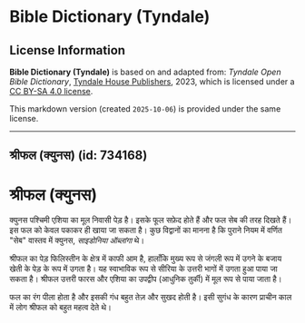 # Bible Dictionary (Tyndale)

## License Information

**Bible Dictionary (Tyndale)** is based on and adapted from: _Tyndale Open Bible Dictionary_, [Tyndale House Publishers](https://tyndaleopenresources.com/), 2023, which is licensed under a [CC BY-SA 4.0 license](https://creativecommons.org/licenses/by-sa/4.0/legalcode.en).

This markdown version (created `2025-10-06`) is provided under the same license.



--------------------------------

## श्रीफल (क्युनस) (id: 734168)

श्रीफल (क्युनस)
===============

क्युनस पश्चिमी एशिया का मूल निवासी पेड़ है। इसके फूल सफ़ेद होते हैं और फल सेब की तरह दिखते हैं। इस फल को केवल पकाकर ही खाया जा सकता है। कुछ विद्वानों का मानना ​​है कि पुराने नियम में वर्णित "सेब" वास्तव में क्युनस, *साइडोनिया ऑब्लांगा* थे।

श्रीफल का पेड़ फिलिस्तीन के क्षेत्र में काफी आम है, हालाँकि मुख्य रूप से जंगली रूप में उगने के बजाय खेती के पेड़ के रूप में उगता है। यह स्वाभाविक रूप से सीरिया के उत्तरी भागों में उगता हुआ पाया जा सकता है। श्रीफल उत्तरी फारस और एशिया का उपद्वीप (आधुनिक तुर्की) में मूल रूप से पाया जाता है।

फल का रंग पीला होता है और इसकी गंध बहुत तेज़ और सुखद होती है। इसी सुगंध के कारण प्राचीन काल में लोग श्रीफल को बहुत महत्व देते थे।


